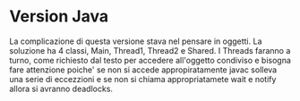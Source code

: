 # Version Java

La complicazione di questa versione stava nel pensare in oggetti.
La soluzione ha 4 classi, Main, Thread1, Thread2 e Shared.
I Threads faranno a turno, come richiesto dal testo per accedere 
all'oggetto condiviso e bisogna fare attenzione poiche' se non
si accede appropiratamente javac solleva una serie di eccezzioni e se non
si chiama appropriatamete wait e notify allora si avranno deadlocks.